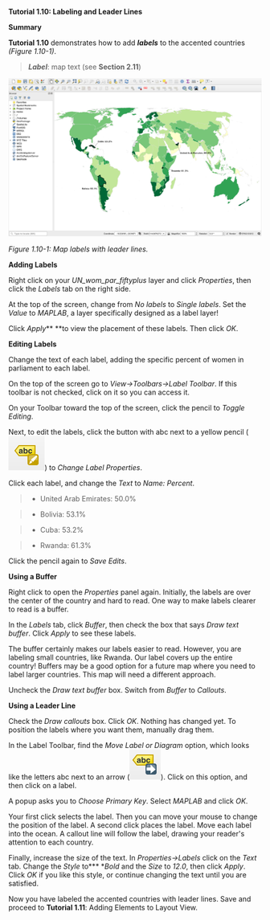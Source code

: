 **Tutorial 1.10: Labeling and Leader Lines**

**Summary**

**Tutorial 1.10** demonstrates how to add ***labels*** to the accented countries *(Figure 1.10-1)*.

> ***Label***: map text (see **Section 2.11**)

![](1.10_Labels_images/image_0.png)

*Figure 1.10-1: Map labels with leader lines.*

**Adding Labels**

Right click on your *UN_wom_par_fiftyplus* layer and click *Properties*, then click the *Labels* tab on the right side. 

At the top of the screen, change from *No labels* to *Single labels*. Set the *Value* to *MAPLAB*, a layer specifically designed as a label layer! 

Click *Apply*** **to view the placement of these labels. Then click *OK*.

**Editing Labels**

Change the text of each label, adding the specific percent of women in parliament to each label.

On the top of the screen go to *View→Toolbars→Label Toolbar*. If this toolbar is not checked, click on it so you can access it.

On your Toolbar toward the top of the screen, click the pencil to *Toggle Editing*.

Next, to edit the labels, click the button with abc next to a yellow pencil (![](1.10_Labels_images/image_1.png)) to *Change Label Properties*.

Click each label, and change the *Text* to *Name: Percent*.

> * United Arab Emirates: 50.0%

> * Bolivia: 53.1%

> * Cuba: 53.2%

> * Rwanda: 61.3%

Click the pencil again to *Save Edits*.

**Using a Buffer**

Right click to open the *Properties* panel again. Initially, the labels are over the center of the country and hard to read. One way to make labels clearer to read is a buffer. 

In the *Labels* tab, click *Buffer*, then check the box that says *Draw text buffer*. Click *Apply* to see these labels. 

The buffer certainly makes our labels easier to read. However, you are labeling small countries, like Rwanda. Our label covers up the entire country! Buffers may be a good option for a future map where you need to label larger countries. This map will need a different approach.

Uncheck the *Draw text buffer* box. Switch from *Buffer* to *Callouts*. 

**Using a Leader Line**

Check the *Draw callouts* box. Click *OK*. Nothing has changed yet. To position the labels where you want them, manually drag them.

In the Label Toolbar, find the *Move Label or Diagram* option, which looks like the letters abc next to an arrow (![](1.10_Labels_images/image_2.png)). Click on this option, and then click on a label.

A popup asks you to *Choose Primary Key*. Select *MAPLAB* and click *OK*.

Your first click selects the label. Then you can move your mouse to change the position of the label. A second click places the label. Move each label into the ocean. A callout line will follow the label, drawing your reader's attention to each country.

Finally, increase the size of the text. In *Properties→Labels* click on the *Text* tab. Change the *Style* to*** **Bold* and the *Size* to *12.0*, then click *Apply*. Click *OK* if you like this style, or continue changing the text until you are satisfied. 

Now you have labeled the accented countries with leader lines. Save and proceed to **Tutorial 1.11**: Adding Elements to Layout View.

